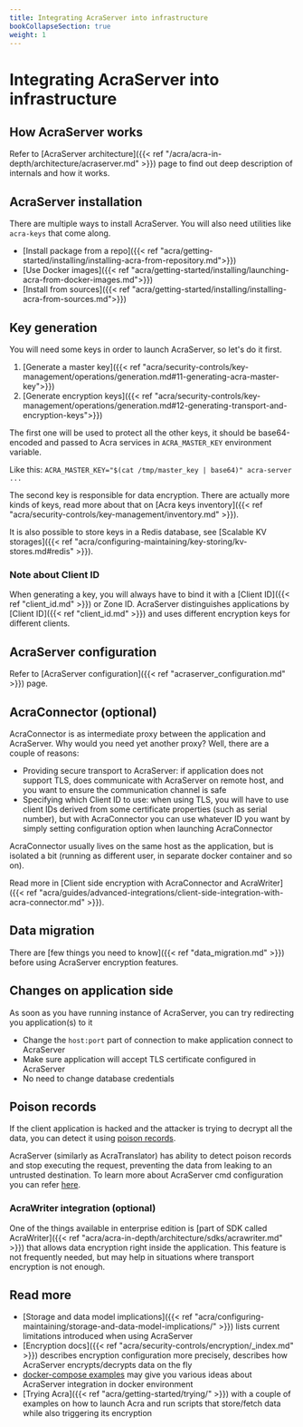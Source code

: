 ```yaml
---
title: Integrating AcraServer into infrastructure
bookCollapseSection: true
weight: 1
---
```


# Integrating AcraServer into infrastructure

## How AcraServer works

Refer to [AcraServer architecture]({{< ref "/acra/acra-in-depth/architecture/acraserver.md" >}}) page to find out
deep description of internals and how it works.

## AcraServer installation

There are multiple ways to install AcraServer.
You will also need utilities like `acra-keys` that come along.

* [Install package from a repo]({{< ref "acra/getting-started/installing/installing-acra-from-repository.md">}})
* [Use Docker images]({{< ref "acra/getting-started/installing/launching-acra-from-docker-images.md">}})
* [Install from sources]({{< ref "acra/getting-started/installing/installing-acra-from-sources.md">}})

## Key generation

You will need some keys in order to launch AcraServer, so let's do it first.

1. [Generate a master key]({{< ref "acra/security-controls/key-management/operations/generation.md#11-generating-acra-master-key">}})
2. [Generate encryption keys]({{< ref "acra/security-controls/key-management/operations/generation.md#12-generating-transport-and-encryption-keys">}})

The first one will be used to protect all the other keys,
it should be base64-encoded and passed to Acra services in `ACRA_MASTER_KEY` environment variable.

Like this: `ACRA_MASTER_KEY="$(cat /tmp/master_key | base64)" acra-server ...`

The second key is responsible for data encryption.
There are actually more kinds of keys, read more about that on
[Acra keys inventory]({{< ref "acra/security-controls/key-management/inventory.md" >}}).

It is also possible to store keys in a Redis database, see
[Scalable KV storages]({{< ref "acra/configuring-maintaining/key-storing/kv-stores.md#redis" >}}).

### Note about Client ID

When generating a key, you will always have to bind it with a [Client ID]({{< ref "client_id.md" >}}) or Zone ID.
AcraServer distinguishes applications by [Client ID]({{< ref "client_id.md" >}}) and uses different encryption keys for different clients.

## AcraServer configuration

Refer to [AcraServer configuration]({{< ref "acraserver_configuration.md" >}}) page.

## AcraConnector (optional)

AcraConnector is as intermediate proxy between the application and AcraServer.
Why would you need yet another proxy? Well, there are a couple of reasons:

* Providing secure transport to AcraServer:
  if application does not support TLS, does communicate with AcraServer on remote host, and you want to ensure the communication channel is safe
* Specifying which Client ID to use:
  when using TLS, you will have to use client IDs derived from some certificate properties (such as serial number),
  but with AcraConnector you can use whatever ID you want by simply setting configuration option when launching AcraConnector

AcraConnector usually lives on the same host as the application, but is isolated a bit
(running as different user, in separate docker container and so on).

Read more in [Client side encryption with AcraConnector and AcraWriter]({{< ref "acra/guides/advanced-integrations/client-side-integration-with-acra-connector.md" >}}).

## Data migration

There are [few things you need to know]({{< ref "data_migration.md" >}}) before using AcraServer encryption features.

## Changes on application side

As soon as you have running instance of AcraServer, you can try redirecting you application(s) to it

* Change the `host:port` part of connection to make application connect to AcraServer
* Make sure application will accept TLS certificate configured in AcraServer
* No need to change database credentials

## Poison records

If the client application is hacked and the attacker is trying to decrypt all the data, you can detect it using [poison records](/acra/security-controls/intrusion-detection/).

AcraServer (similarly as AcraTranslator) has ability to detect poison records and stop executing the request,
preventing the data from leaking to an untrusted destination.
To learn more about AcraServer cmd configuration you can refer [here](/acra/configuring-maintaining/general-configuration/acra-server/).

### AcraWriter integration (optional)

One of the things available in enterprise edition is
[part of SDK called AcraWriter]({{< ref "acra/acra-in-depth/architecture/sdks/acrawriter.md" >}})
that allows data encryption right inside the application.
This feature is not frequently needed, but may help in situations where transport encryption is not enough.

## Read more

* [Storage and data model implications]({{< ref "acra/configuring-maintaining/storage-and-data-model-implications/" >}})
  lists current limitations introduced when using AcraServer
* [Encryption docs]({{< ref "acra/security-controls/encryption/_index.md" >}})
  describes encryption configuration more precisely, describes how AcraServer encrypts/decrypts data on the fly
* [docker-compose examples](https://github.com/cossacklabs/acra/tree/master/docker)
  may give you various ideas about AcraServer integration in docker environment
* [Trying Acra]({{< ref "acra/getting-started/trying/" >}})
  with a couple of examples on how to launch Acra and run scripts that store/fetch data while also triggering its encryption
